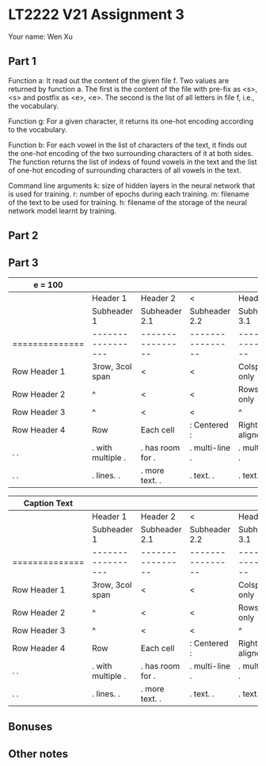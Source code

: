 # LT2222 V21 Assignment 3

Your name: Wen Xu

## Part 1
Function a: It read out the content of the given file f. Two values are returned by function a. The first is the content of the file with pre-fix as \<s\>, \<s\> and postfix as \<e\>, \<e\>. The second is the list of all letters in file f, i.e., the vocabulary.

Function g: For a given character, it returns its one-hot encoding according to the vocabulary.

Function b: For each vowel in the list of characters of the text, it finds out the one-hot encoding of the two surrounding characters of it at both sides. The function returns the list of indexs of found vowels in the text and the list of one-hot encoding of surrounding characters of all vowels in the text.

Command line arguments
k: size of hidden layers in the neural network that is used for training.
r: number of epochs during each training.
m: filename of the text to be used for training.
h: filename of the storage of the neural network model learnt by training.

## Part 2

## Part 3

| e = 100 |                 |                |                |                |                |
|--------------|-----------------|----------------|----------------|----------------|----------------|
|              | Header 1        | Header 2       |        <       | Header 3       |        <       |
|              | Subheader 1     | Subheader 2.1  | Subheader 2.2  | Subheader 3.1  | Subheader 3.2  |
|==============|-----------------|----------------|----------------|----------------|----------------|
| Row Header 1 | 3row, 3col span |       <        |        <       | Colspan only   |        <       |
| Row Header 2 |       ^         |       <        |        <       | Rowspan only   | Cell           |
| Row Header 3 |       ^         |       <        |        <       |       ^        | Cell           |
| Row Header 4 |  Row            |  Each cell     |:   Centered   :| Right-aligned :|: Left-aligned  |
|.            .|. with multiple .|. has room for .|.  multi-line  .|.   multi-line .|. multi-line   .|
|.            .|. lines.        .|. more text.   .|.     text.    .|.        text. .|. text.        .|



| Caption Text |                 |                |                |                |                |
|--------------|-----------------|----------------|----------------|----------------|----------------|
|              | Header 1        | Header 2       |        <       | Header 3       |        <       |
|              | Subheader 1     | Subheader 2.1  | Subheader 2.2  | Subheader 3.1  | Subheader 3.2  |
|==============|-----------------|----------------|----------------|----------------|----------------|
| Row Header 1 | 3row, 3col span |       <        |        <       | Colspan only   |        <       |
| Row Header 2 |       ^         |       <        |        <       | Rowspan only   | Cell           |
| Row Header 3 |       ^         |       <        |        <       |       ^        | Cell           |
| Row Header 4 |  Row            |  Each cell     |:   Centered   :| Right-aligned :|: Left-aligned  |
|.            .|. with multiple .|. has room for .|.  multi-line  .|.   multi-line .|. multi-line   .|
|.            .|. lines.        .|. more text.   .|.     text.    .|.        text. .|. text.        .|

## Bonuses

## Other notes
